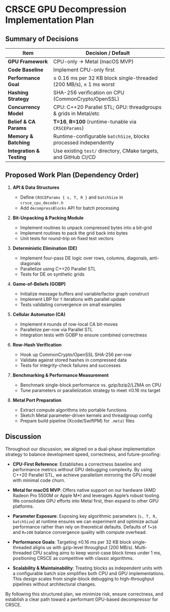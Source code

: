 # CRSCE GPU Decompression Implementation Plan

## Summary of Decisions

| Item                      | Decision / Default                                                 |
|---------------------------|--------------------------------------------------------------------|
| **GPU Framework**         | CPU-only → Metal (macOS MVP)                                       |
| **Code Baseline**         | Implement CPU-only first                                           |
| **Performance Goal**      | ≤ 0.16 ms per 32 KB block single-threaded (200 MB/s), ≤ 1 ms worst |
| **Hashing Strategy**      | SHA-256 verification on CPU (CommonCrypto/OpenSSL)                 |
| **Concurrency Model**     | CPU: C++20 Parallel STL; GPU: threadgroups & grids in Metal/etc    |
| **Belief & CA Params**    | **T=16**, **R=100** (runtime-tunable via `CRSCEParams`)            |
| **Memory & Batching**     | Runtime-configurable `batchSize`, blocks processed independently   |
| **Integration & Testing** | Use existing `test/` directory, CMake targets, and GitHub CI/CD    |

## Proposed Work Plan (Dependency Order)

1. **API & Data Structures**

    * Define `CRSCEParams { s, T, R }` and `batchSize` in `crsce_cpu_decoder.h`
    * Add `decompressBlocks` API for batch processing

2. **Bit-Unpacking & Packing Module**

    * Implement routines to unpack compressed bytes into a bit-grid
    * Implement routines to pack the grid back into bytes
    * Unit tests for round-trip on fixed test vectors

3. **Deterministic Elimination (DE)**

    * Implement four-pass DE logic over rows, columns, diagonals, anti-diagonals
    * Parallelize using C++20 Parallel STL
    * Tests for DE on synthetic grids

4. **Game-of-Beliefs (GOBP)**

    * Initialize message buffers and variable/factor graph construct
    * Implement LBP for `T` iterations with parallel update
    * Tests validating convergence on small examples

5. **Cellular Automaton (CA)**

    * Implement `R` rounds of row-local CA bit-moves
    * Parallelize per-row via Parallel STL
    * Integration tests with GOBP to ensure combined correctness

6. **Row-Hash Verification**

    * Hook up CommonCrypto/OpenSSL SHA-256 per-row
    * Validate against stored hashes in compressed data
    * Tests for integrity-check failures and successes

7. **Benchmarking & Performance Measurement**

    * Benchmark single-block performance vs. gzip/bzip2/LZMA on CPU
    * Tune parameters or parallelization strategy to meet ≤0.16 ms target

8. **Metal Port Preparation**

    * Extract compute algorithms into portable functions
    * Sketch Metal parameter-driven kernels and threadgroup config
    * Prepare build pipeline (Xcode/SwiftPM) for `.metal` files

## Discussion

Throughout our discussion, we aligned on a dual-phase implementation strategy to balance development speed,
correctness, and future-proofing:

* **CPU-First Reference**:
  Establishes a correctness baseline and performance metrics without GPU debugging complexity.
  By using C++20 Parallel STL, we achieve parallelism mirroring the GPU model with minimal
  code churn.

* **Metal for macOS MVP**:
  Offers native support on our hardware (AMD Radeon Pro 5500M or Apple M*) and leverages
  Apple’s robust tooling. We consolidate GPU efforts into Metal first, then expand to other
  GPU platforms.

* **Parameter Exposure**: Exposing key algorithmic parameters (`s, T, R, batchSize`) at runtime ensures we can
  experiment and optimize actual performance rather than rely on theoretical defaults.
  Defaults of `T=16` and `R=100` balance convergence quality with compute overhead.

* **Performance Goals**:
  Targeting ≤0.16 ms per 32 KB block single-threaded aligns us with gzip-level throughput
  (200 MB/s). Multi-threaded CPU scaling aims to keep worst-case block times under 1 ms,
  positioning CRSCE as competitive with classic algorithms.

* **Scalability & Maintainability**:
  Treating blocks as independent units with a configurable batch size simplifies both CPU and
  GPU implementations. This design scales from single-block debugging to high-throughput
  pipelines without architectural changes.

By following this structured plan, we minimize risk, ensure correctness, and establish a clear path toward a
performant GPU-based decompressor for CRSCE.
